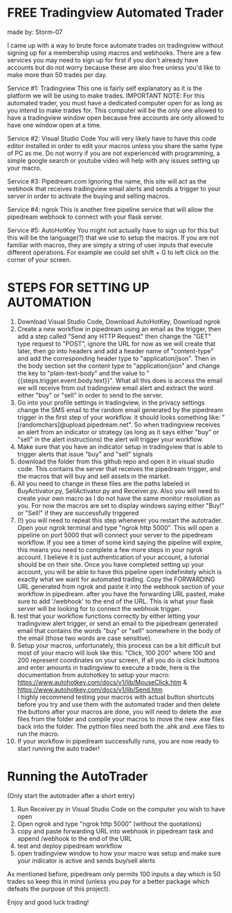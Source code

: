 # FREE Tradingview Automated Trader 
made by: Storm-07 <br />

  I came up with a way to brute force automate trades on tradingview without signing up for a membership using macros and webhooks.
There are a few services you may need to sign up for first if you don't already have accounts but do not worry because these are also free unless you'd like to make more than 50 trades per day. 

Service #1: Tradingview
  This one is fairly self explanatory as it is the platform we will be using to make trades. IMPORTANT NOTE: For this automated trader, you must have a dedicated computer open for as long as you intend to make trades for. This computer will be the only one allowed to have a tradingview window open because free accounts are only allowed to have one window open at a time.

Service #2: Visual Studio Code
  You will very likely have to have this code editor installed in order to edit your macros unless you share the same type of PC as me. Do not worry if you are not experienced with programming, a simple google search or youtube video will help with any issues setting up your macro.

Service #3: Pipedream.com
  Ignoring the name, this site will act as the webhook that receives tradingview email alerts and sends a trigger to your server in order to activate the buying and selling macros.

Service #4: ngrok
  This is another free pipeline service that will allow the pipedream webhook to connect with your flask server.

Service #5: AutoHotKey
  You might not actually have to sign up for this but this will be the language(?) that we use to setup the macros. If you are not familiar with macros, they are simply a string of user inputs that execute different operations. For example we could set shift + G to left click on the corner of your screen.

# STEPS FOR SETTING UP AUTOMATION
1. Download Visual Studio Code, Download AutoHotKey, Download ngrok
2. Create a new workflow in pipedream using an email as the trigger, then add a step called "Send any HTTP Request" then change the "GET" type request to "POST", ignore the URL for now as we will create that later, then go into headers and add a header name of "content-type" and add the corresponding header type to "application/json". Then in the body section set the content type to "application/json" and change the key to "plain-text-body" and the value to "{{steps.trigger.event.body.text}}". What all this does is access the email we will receive from out tradingview email alert and extract the word either "buy" or "sell" in order to send to the server.
3. Go into your profile settings in tradingview, in the privacy settings change the SMS email to the random email generated by the pipedream trigger in the first step of your workflow. it should looks something like: "[randomchars]@upload.pipedream.net". So when tradingview receives an alert from an indicator or strategy (as long as it says either "buy" or "sell" in the alert instructions) the alert will trigger your workflow.
4. Make sure that you have an indicator setup in tradingview that is able to trigger alerts that issue "buy" and "sell" signals
5. download the folder from this github repo and open it in visual studio code. This contains the server that receives the pipedream trigger, and the macros that will buy and sell assets in the market.
6. All you need to change in these files are the paths labeled in BuyActivator.py, SellActivator.py and Receiver.py. Also you will need to create your own macro as I do not have the same monitor resolution as you. For now the macros are set to display windows saying either "Buy!" or "Sell!" if they are successfully triggered
7. (!) you will need to repeat this step whenever you restart the autotrader. Open your ngrok terminal and type "ngrok http 5000". This will open a pipeline on port 5000 that will connect your server to the pipedream workflow. If you see a timer of some kind saying the pipeline will expire, this means you need to complete a few more steps in your ngrok account. I believe it is just authentication of your account, a tutorial should be on their site. Once you have completed setting up your account, you will be able to have this pipeline open indefinitely which is exactly what we want for automated trading. Copy the FORWARDING URL generated from ngrok and paste it into the webhook section of your workflow in pipedream. after you have the forwarding URL pasted, make sure to add '/webhook' to the end of the URL. This is what your flask server will be looking for to connect the webhook trigger.
8. test that your workflow functions correctly by either letting your tradingview alert trigger, or send an email to the pipedream generated email that contains the words "buy" or "sell" somewhere in the body of the email (those two words are case sensitive).
9. Setup your macros, unfortunately, this process can be a bit difficult but most of your macro will look like this: "Click, 100 200" where 100 and 200 represent coordinates on your screen, If all you do is click buttons and enter amounts in tradingview to execute a trade, here is the documentation from autohotkey to setup your macro: https://www.autohotkey.com/docs/v1/lib/MouseClick.htm & https://www.autohotkey.com/docs/v1/lib/Send.htm <br /> I highly recommend testing your macros with actual button shortcuts before you try and use them with the automated trader and then delete the buttons after your macros are done, you will need to delete the .exe files from the folder and compile your macros to move the new .exe files back into the folder. The python files need both the .ahk and .exe files to run the macro.
10. If your workflow in pipedream successfully runs, you are now ready to start running the auto trader!

# Running the AutoTrader
(Only start the autotrader after a short entry)
1. Run Receiver.py in Visual Studio Code on the computer you wish to have open
2. Open ngrok and type "ngrok http 5000" (without the quotations)
3. copy and paste forwarding URL into webhook in pipedream task and append /webhook to the end of the URL
4. test and deploy pipedream workflow
5. open tradingview window to how your macro was setup and make sure your indicator is active and sends buy/sell alerts

As mentioned before, pipedream only permits 100 inputs a day which is 50 trades so keep this in mind (unless you pay for a better package which defeats the purpose of this project). <br />

Enjoy and good luck trading!
